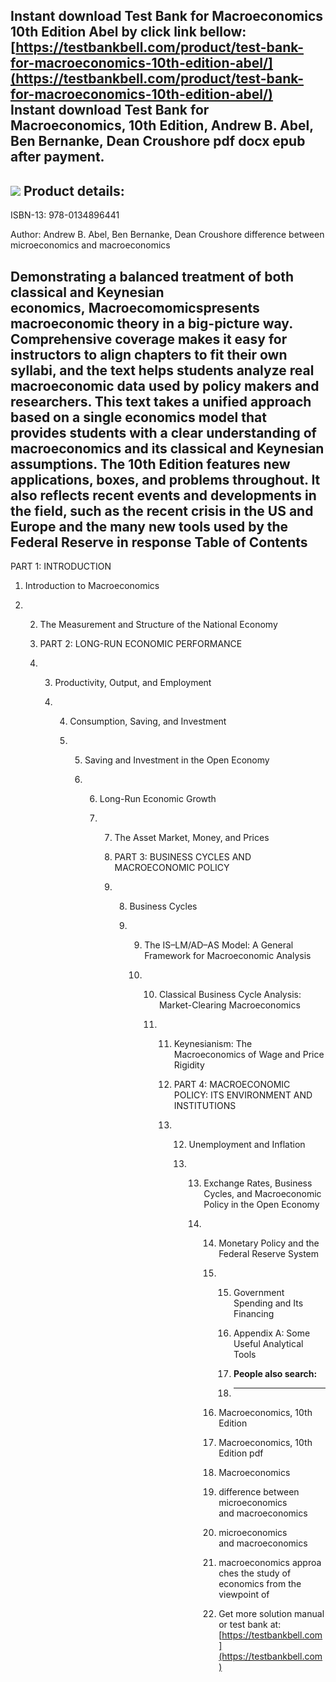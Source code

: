 Instant download **Test Bank for Macroeconomics 10th Edition Abel** by click link bellow:  
[https://testbankbell.com/product/test-bank-for-macroeconomics-10th-edition-abel/](https://testbankbell.com/product/test-bank-for-macroeconomics-10th-edition-abel/)  
**Instant download Test Bank for Macroeconomics, 10th Edition, Andrew B. Abel, Ben Bernanke, Dean Croushore pdf docx epub after payment.**
------------------------------------------------------------------------------------------------------------------------------------------


![](https://testbankbell.com/wp-content/uploads/2023/05/9780134896441_TestBank.jpg)
**Product details:**
--------------------



ISBN-13: 978-0134896441


Author: Andrew B. Abel, Ben Bernanke, Dean Croushore
difference between microeconomics and macroeconomics

Demonstrating a balanced treatment of both classical and Keynesian economics, Macroecomomicspresents macroeconomic theory in a big-picture way. Comprehensive coverage makes it easy for instructors to align chapters to fit their own syllabi, and the text helps students analyze real macroeconomic data used by policy makers and researchers. This text takes a unified approach based on a single economics model that provides students with a clear understanding of macroeconomics and its classical and Keynesian assumptions. The 10th Edition features new applications, boxes, and problems throughout. It also reflects recent events and developments in the field, such as the recent crisis in the US and Europe and the many new tools used by the Federal Reserve in response
**Table of Contents**
---------------------


PART 1: INTRODUCTION

1. Introduction to Macroeconomics

2. 2. The Measurement and Structure of the National Economy
  
   3. PART 2: LONG-RUN ECONOMIC PERFORMANCE
  
   4. 3. Productivity, Output, and Employment
     
      4. 4. Consumption, Saving, and Investment
        
         5. 5. Saving and Investment in the Open Economy
           
            6. 6. Long-Run Economic Growth
              
               7. 7. The Asset Market, Money, and Prices
                 
                  8. PART 3: BUSINESS CYCLES AND MACROECONOMIC POLICY
                 
                  9. 8. Business Cycles
                    
                     9. 9. The IS–LM/AD–AS Model: A General Framework for Macroeconomic Analysis
                       
                        10. 10. Classical Business Cycle Analysis: Market-Clearing Macroeconomics
                           
                            11. 11. Keynesianism: The Macroeconomics of Wage and Price Rigidity
                               
                                12. PART 4: MACROECONOMIC POLICY: ITS ENVIRONMENT AND INSTITUTIONS
                               
                                13. 12. Unemployment and Inflation
                                   
                                    13. 13. Exchange Rates, Business Cycles, and Macroeconomic Policy in the Open Economy
                                       
                                        14. 14. Monetary Policy and the Federal Reserve System
                                           
                                            15. 15. Government Spending and Its Financing
                                               
                                                16. Appendix A: Some Useful Analytical Tools
                                                17. **People also search:**
                                                18. -----------------------
                                               
                                            16. Macroeconomics, 10th Edition
                                           
                                            17. Macroeconomics, 10th Edition pdf
                                           
                                            18. Macroeconomics
                                           
                                            19. difference between microeconomics and macroeconomics
                                           
                                            20. microeconomics and macroeconomics
                                            21. macroeconomics approaches the study of economics from the viewpoint of
                                            22.  Get more solution manual or test bank at: [https://testbankbell.com](https://testbankbell.com)
